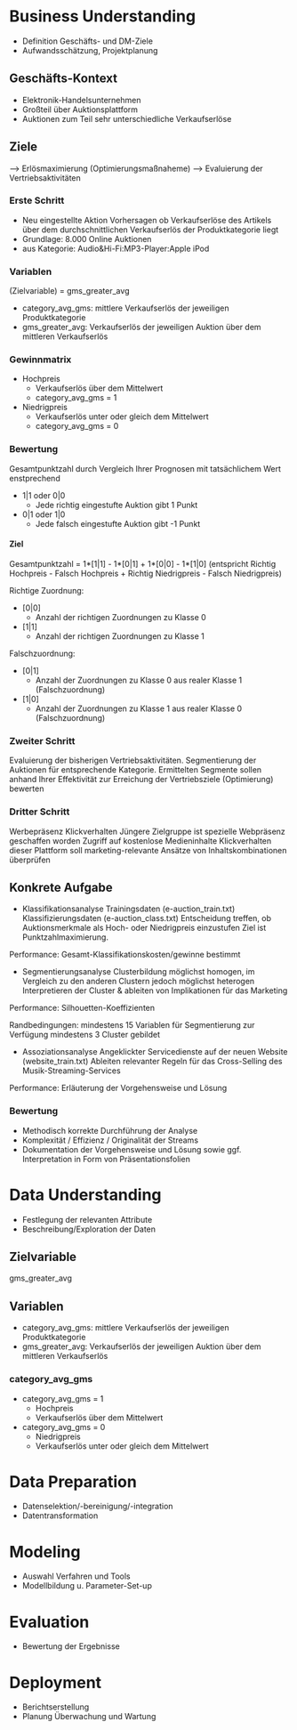 # Business Understanding
* Definition Geschäfts- und DM-Ziele
* Aufwandsschätzung, Projektplanung

## Geschäfts-Kontext
* Elektronik-Handelsunternehmen
* Großteil über Auktionsplattform
* Auktionen zum Teil sehr unterschiedliche Verkaufserlöse

## Ziele
--> Erlösmaximierung (Optimierungsmaßnaheme)
--> Evaluierung der Vertriebsaktivitäten

### Erste Schritt
* Neu eingestellte Aktion Vorhersagen ob Verkaufserlöse des Artikels über dem durchschnittlichen Verkaufserlös der Produktkategorie liegt
* Grundlage: 8.000 Online Auktionen
* aus Kategorie: Audio&Hi-Fi:MP3-Player:Apple iPod

### Variablen
 (Zielvariable) = gms_greater_avg
* category_avg_gms: mittlere Verkaufserlös der jeweiligen Produktkategorie 
* gms_greater_avg: Verkaufserlös der jeweiligen Auktion über dem mittleren Verkaufserlös

### Gewinnmatrix
* Hochpreis 
	* Verkaufserlös über dem Mittelwert
	* category_avg_gms = 1
* Niedrigpreis 
	* Verkaufserlös unter oder gleich dem Mittelwert	
	* category_avg_gms = 0
	
### Bewertung
Gesamtpunktzahl durch Vergleich Ihrer Prognosen mit tatsächlichem Wert enstprechend
* 1|1 oder 0|0
	* Jede richtig eingestufte Auktion gibt 1 Punkt 
* 0|1 oder 1|0
	* Jede falsch eingestufte Auktion gibt -1 Punkt 

#### Ziel
Gesamtpunktzahl = 1*[1|1] - 1*[0|1] + 1*[0|0] - 1*[1|0] 
(entspricht Richtig Hochpreis - Falsch Hochpreis + Richtig Niedrigpreis - Falsch Niedrigpreis)

Richtige Zuordnung:
* [0|0] 
	* Anzahl der richtigen Zuordnungen zu Klasse 0 
* [1|1] 
	* Anzahl der richtigen Zuordnungen zu Klasse 1 
	
Falschzuordnung:
* [0|1] 
	* Anzahl der Zuordnungen zu Klasse 0 aus realer Klasse 1 (Falschzuordnung) 
* [1|0] 
	* Anzahl der Zuordnungen zu Klasse 1 aus realer Klasse 0 (Falschzuordnung) 

	
### Zweiter Schritt
Evaluierung der bisherigen Vertriebsaktivitäten.
Segmentierung der Auktionen für entsprechende Kategorie.
Ermittelten Segmente sollen anhand Ihrer Effektivität zur Erreichung der Vertriebsziele (Optimierung) bewerten

### Dritter Schritt
Werbepräsenz Klickverhalten
Jüngere Zielgruppe ist spezielle Webpräsenz geschaffen worden
Zugriff auf kostenlose Medieninhalte
Klickverhalten dieser Plattform soll marketing-relevante Ansätze von Inhaltskombinationen überprüfen



## Konkrete Aufgabe

* Klassifikationsanalyse
Trainingsdaten (e-auction_train.txt) 
Klassifizierungsdaten (e-auction_class.txt) 
Entscheidung treffen, ob Auktionsmerkmale als Hoch- oder Niedrigpreis einzustufen
Ziel ist Punktzahlmaximierung.

Performance:
Gesamt-Klassifikationskosten/gewinne bestimmt

* Segmentierungsanalyse
 Clusterbildung möglichst homogen, 
 im Vergleich zu den anderen Clustern jedoch möglichst heterogen
Interpretieren der Cluster & ableiten von Implikationen für das Marketing

Performance:
Silhouetten-Koeffizienten

Randbedingungen:
mindestens 15 Variablen für Segmentierung zur Verfügung 
mindestens 3 Cluster gebildet
  
* Assoziationsanalyse
Angeklickter Servicedienste auf der neuen Website (website_train.txt)
Ableiten relevanter Regeln für das Cross-Selling des Musik-Streaming-Services 
 
Performance: 
Erläuterung der Vorgehensweise und Lösung
 
### Bewertung
* Methodisch korrekte Durchführung der Analyse 
* Komplexität / Effizienz / Originalität der Streams 
* Dokumentation der Vorgehensweise und Lösung sowie ggf. Interpretation in Form von Präsentationsfolien 

 
# Data Understanding
* Festlegung der relevanten Attribute 
* Beschreibung/Exploration der Daten 

## Zielvariable
gms_greater_avg

## Variablen
* category_avg_gms: mittlere Verkaufserlös der jeweiligen Produktkategorie 
* gms_greater_avg: Verkaufserlös der jeweiligen Auktion über dem mittleren Verkaufserlös

### category_avg_gms
* category_avg_gms = 1
	* Hochpreis 
	* Verkaufserlös über dem Mittelwert
* category_avg_gms = 0
	* Niedrigpreis 
	* Verkaufserlös unter oder gleich dem Mittelwert	
	
	
	

# Data Preparation
* Datenselektion/-bereinigung/-integration 
* Datentransformation 

# Modeling
* Auswahl Verfahren und Tools 
* Modellbildung u. Parameter-Set-up 

# Evaluation
*  Bewertung der Ergebnisse 

# Deployment
* Berichtserstellung 
* Planung Überwachung und Wartung 